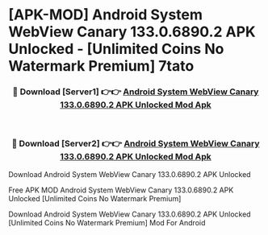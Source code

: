 # [APK-MOD] Android System WebView Canary 133.0.6890.2 APK Unlocked - [Unlimited Coins No Watermark Premium] 7tato



<div align="center">
<h3>🔴 Download [Server1] 👉👉 <a href="https://momento.my/?title=Android_System_WebView_Canary_133.0.6890.2_APK_Unlocked">Android System WebView Canary 133.0.6890.2 APK Unlocked Mod Apk</a></h3><br>

<h3>🔴 Download [Server2] 👉👉 <a href="https://momento.my/?title=Android_System_WebView_Canary_133.0.6890.2_APK_Unlocked">Android System WebView Canary 133.0.6890.2 APK Unlocked Mod Apk</a></h3>
</div>



Download Android System WebView Canary 133.0.6890.2 APK Unlocked 

Free APK MOD Android System WebView Canary 133.0.6890.2 APK Unlocked [Unlimited Coins No Watermark Premium]

Download Android System WebView Canary 133.0.6890.2 APK Unlocked [Unlimited Coins No Watermark Premium] Mod For Android
